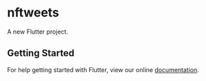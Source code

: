 # nftweets

A new Flutter project.

## Getting Started

For help getting started with Flutter, view our online
[documentation](http://flutter.io/).

